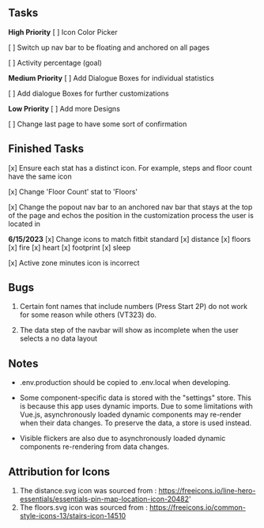 ## Tasks
**High Priority**
[ ] Icon Color Picker

[ ] Switch up nav bar to be floating and anchored on all pages

[ ] Activity percentage (goal)

**Medium Priority**
[ ] Add Dialogue Boxes for individual statistics

[ ] Add dialogue Boxes for further customizations

**Low Priority**
[ ] Add more Designs

[ ] Change last page to have some sort of confirmation

## Finished Tasks
[x] Ensure each stat has a distinct icon. For example, steps and floor count have the same icon

[x] Change 'Floor Count' stat to 'Floors'

[x] Change the popout nav bar to an anchored nav bar that stays at the top of the page and echos the position in the customization process the user is located in

**6/15/2023**
[x] Change icons to match fitbit standard
    [x] distance
    [x] floors
    [x] fire
    [x] heart
    [x] footprint
    [x] sleep

[x] Active zone minutes icon is incorrect

## Bugs

1. Certain font names that include numbers (Press Start 2P) do not work for some reason while others (VT323) do.

2. The data step of the navbar will show as incomplete when the user selects a no data layout

## Notes

-   .env.production should be copied to .env.local when developing.

-   Some component-specific data is stored with the "settings" store. This is because this app uses dynamic imports. Due to some limitations with Vue.js, asynchronously loaded dynamic components may re-render when their data changes. To preserve the data, a store is used instead.

-   Visible flickers are also due to asynchronously loaded dynamic components re-rendering from data changes.

## Attribution for Icons

1. The distance.svg icon was sourced from : https://freeicons.io/line-hero-essentials/essentials-pin-map-location-icon-20482'
2. The floors.svg icon was sourced from : https://freeicons.io/common-style-icons-13/stairs-icon-14510
